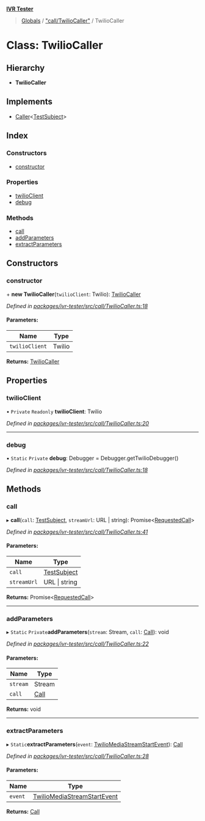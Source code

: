 **[IVR Tester](../README.md)**

> [Globals](../README.md) / ["call/TwilioCaller"](../modules/_call_twiliocaller_.md) / TwilioCaller

# Class: TwilioCaller

## Hierarchy

* **TwilioCaller**

## Implements

* [Caller](../interfaces/_call_caller_.caller.md)\<[TestSubject](../interfaces/_testrunner_.testsubject.md)>

## Index

### Constructors

* [constructor](_call_twiliocaller_.twiliocaller.md#constructor)

### Properties

* [twilioClient](_call_twiliocaller_.twiliocaller.md#twilioclient)
* [debug](_call_twiliocaller_.twiliocaller.md#debug)

### Methods

* [call](_call_twiliocaller_.twiliocaller.md#call)
* [addParameters](_call_twiliocaller_.twiliocaller.md#addparameters)
* [extractParameters](_call_twiliocaller_.twiliocaller.md#extractparameters)

## Constructors

### constructor

\+ **new TwilioCaller**(`twilioClient`: Twilio): [TwilioCaller](_call_twiliocaller_.twiliocaller.md)

*Defined in [packages/ivr-tester/src/call/TwilioCaller.ts:18](https://github.com/SketchingDev/ivr-tester/blob/8e8019a/packages/ivr-tester/src/call/TwilioCaller.ts#L18)*

#### Parameters:

Name | Type |
------ | ------ |
`twilioClient` | Twilio |

**Returns:** [TwilioCaller](_call_twiliocaller_.twiliocaller.md)

## Properties

### twilioClient

• `Private` `Readonly` **twilioClient**: Twilio

*Defined in [packages/ivr-tester/src/call/TwilioCaller.ts:20](https://github.com/SketchingDev/ivr-tester/blob/8e8019a/packages/ivr-tester/src/call/TwilioCaller.ts#L20)*

___

### debug

▪ `Static` `Private` **debug**: Debugger = Debugger.getTwilioDebugger()

*Defined in [packages/ivr-tester/src/call/TwilioCaller.ts:18](https://github.com/SketchingDev/ivr-tester/blob/8e8019a/packages/ivr-tester/src/call/TwilioCaller.ts#L18)*

## Methods

### call

▸ **call**(`call`: [TestSubject](../interfaces/_testrunner_.testsubject.md), `streamUrl`: URL \| string): Promise\<[RequestedCall](../modules/_call_caller_.md#requestedcall)>

*Defined in [packages/ivr-tester/src/call/TwilioCaller.ts:41](https://github.com/SketchingDev/ivr-tester/blob/8e8019a/packages/ivr-tester/src/call/TwilioCaller.ts#L41)*

#### Parameters:

Name | Type |
------ | ------ |
`call` | [TestSubject](../interfaces/_testrunner_.testsubject.md) |
`streamUrl` | URL \| string |

**Returns:** Promise\<[RequestedCall](../modules/_call_caller_.md#requestedcall)>

___

### addParameters

▸ `Static` `Private`**addParameters**(`stream`: Stream, `call`: [Call](../interfaces/_call_twilio_.call.md)): void

*Defined in [packages/ivr-tester/src/call/TwilioCaller.ts:22](https://github.com/SketchingDev/ivr-tester/blob/8e8019a/packages/ivr-tester/src/call/TwilioCaller.ts#L22)*

#### Parameters:

Name | Type |
------ | ------ |
`stream` | Stream |
`call` | [Call](../interfaces/_call_twilio_.call.md) |

**Returns:** void

___

### extractParameters

▸ `Static`**extractParameters**(`event`: [TwilioMediaStreamStartEvent](../interfaces/_call_twiliocaller_.twiliomediastreamstartevent.md)): [Call](../interfaces/_call_twilio_.call.md)

*Defined in [packages/ivr-tester/src/call/TwilioCaller.ts:28](https://github.com/SketchingDev/ivr-tester/blob/8e8019a/packages/ivr-tester/src/call/TwilioCaller.ts#L28)*

#### Parameters:

Name | Type |
------ | ------ |
`event` | [TwilioMediaStreamStartEvent](../interfaces/_call_twiliocaller_.twiliomediastreamstartevent.md) |

**Returns:** [Call](../interfaces/_call_twilio_.call.md)
